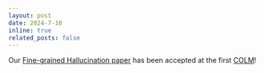 ```yaml
---
layout: post
date: 2024-7-10
inline: true
related_posts: false
---
```


Our [Fine-grained Hallucination paper](https://arxiv.org/abs/2401.06855) has been accepted at the first [COLM](https://colmweb.org/)!
